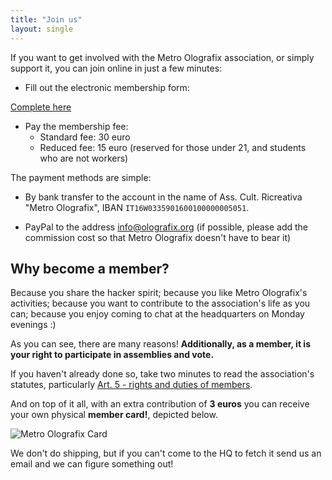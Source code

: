 ```yaml
---
title: "Join us"
layout: single
---
```


If you want to get involved with the Metro Olografix association, or simply support it, you can join online in just a few minutes:

- Fill out the electronic membership form:

<a href="https://docuseal.co/d/4cbG9PyQAhRsVL" class="bg-accent !text-white px-6 py-2 rounded-lg hover:bg-primary-dark transition-colors" target="_blank" rel="noopener">Complete here</a>

- Pay the membership fee:
    - Standard fee: 30 euro
    - Reduced fee: 15 euro (reserved for those under 21, and students who are not workers)

The payment methods are simple:

- By bank transfer to the account in the name of Ass. Cult. Ricreativa "Metro Olografix", IBAN `IT16W0335901600100000005051`.

- PayPal to the address [info@olografix.org](https://www.paypal.com/paypalme/olografix) (if possible, please add the commission cost so that Metro Olografix doesn't have to bear it)

## Why become a member?

Because you share the hacker spirit; because you like Metro Olografix's activities; because you want to contribute to the association's life as you can; because you enjoy coming to chat at the headquarters on Monday evenings :)

As you can see, there are many reasons! **Additionally, as a member, it is your right to participate in assemblies and vote.**

If you haven't already done so, take two minutes to read the association's statutes, particularly [Art. 5 - rights and duties of members](/associazione/statuto/#art-5--diritti-e-doveri-dei-soci).

And on top of it all, with an extra contribution of **3 euros** you can receive your own physical **member card!**, depicted below.

![Metro Olografix Card](/images/TesseraPropaganda.png)

We don't do shipping, but if you can't come to the HQ to fetch it send us an email and we can figure something out!